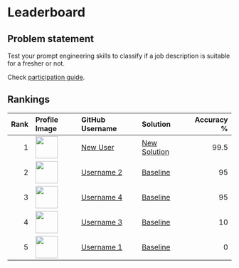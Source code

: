 # Leaderboard

## Problem statement

Test your prompt engineering skills to classify if a job description is suitable
for a fresher or not. 

Check [participation guide](how_to_participate.md).

## Rankings

<center>

<!-- leader-board-begins -->
|   Rank | Profile Image                                                                                   | GitHub Username                            | Solution                                                                                                                                 |   Accuracy % |
|-------:|:------------------------------------------------------------------------------------------------|:-------------------------------------------|:-----------------------------------------------------------------------------------------------------------------------------------------|-------------:|
|      1 | <img src="https://github.com/hetul-patel.png" width="50px" height="50px" class="profile-image"> | [New User](https://github.com/new_user)    | [New Solution](https://github.com/new_solution)                                                                                          |         99.5 |
|      2 | <img src="https://github.com/hetul-patel.png" width="50px" height="50px" class="profile-image"> | [Username 2](https://github.com/username2) | [Baseline](https://github.com/infocusp/llm_seminar_series/blob/hetul/prompting-leader-board/session_2/challenge/submissions/baseline.py) |         95   |
|      3 | <img src="https://github.com/hetul-patel.png" width="50px" height="50px" class="profile-image"> | [Username 4](https://github.com/username4) | [Baseline](https://github.com/infocusp/llm_seminar_series/blob/hetul/prompting-leader-board/session_2/challenge/submissions/baseline.py) |         95   |
|      4 | <img src="https://github.com/hetul-patel.png" width="50px" height="50px" class="profile-image"> | [Username 3](https://github.com/username3) | [Baseline](https://github.com/infocusp/llm_seminar_series/blob/hetul/prompting-leader-board/session_2/challenge/submissions/baseline.py) |         10   |
|      5 | <img src="https://github.com/hetul-patel.png" width="50px" height="50px" class="profile-image"> | [Username 1](https://github.com/username1) | [Baseline](https://github.com/infocusp/llm_seminar_series/blob/hetul/prompting-leader-board/session_2/challenge/submissions/baseline.py) |          0   |
<!-- leader-board-ends -->

</center>